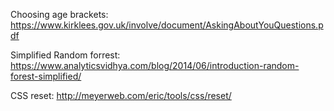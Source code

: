 Choosing age brackets:
https://www.kirklees.gov.uk/involve/document/AskingAboutYouQuestions.pdf

Simplified Random forrest:
https://www.analyticsvidhya.com/blog/2014/06/introduction-random-forest-simplified/

CSS reset:
http://meyerweb.com/eric/tools/css/reset/ 


